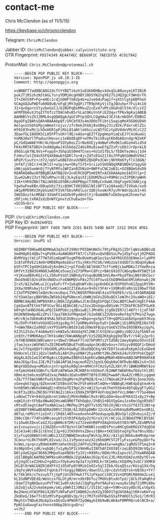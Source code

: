 # contact-me
Chris McClendon (as of 11/5/15)

https://keybase.io/chrismcclendon

Telegram: ```ChrisMcClendon```<br>

Jabber ID: ```ChrisMcClendon@jabber.calyxinstitute.org```<br>
OTR Fingerprint: ```FD574349 AE4474EC BE669F2C 7AECD755 4C917942```

ProtonMail: ```Chris.McClendon@protonmail.ch```

        -----BEGIN PGP PUBLIC KEY BLOCK-----
        Version: OpenPGP.js v0.10.1-IE
        Comment: http://openpgpjs.org

        xsBNBFT7ad0BCADGIdcftYYBETzbzh1xEUkHOHBysXdxq5LB0uoyeLKTZBiR
        pukJTjRSzhzNJtAGL7uryYDMjHcgH9BYJ0USYN2ngY627SjHQ2gLF3WnbrTh
        IT+2Hn59P+Pq+eHEc1rdjG0HFTm83p4G+wJve6duPag1f+yX5tlgtpKBFheV
        5CAgXAZwFWDfu60O8vB/eFqEjMY3gQFi7TR9phKyVjsTgJQUuhp+7Fui4s10
        31+qvOgornItyzbeUzCJ/E2BUPqDxRMsuZzcEx47sMtzUGdnQlV34/dlciVZ
        mFMfDb6vXJtqIYTUfzzTD8CmRvB5rhLaCOKuYnSFiEZOqvrfP6v9pKajABEB
        AAHNBlVzZXJJRMLAcgQQAQgAJgUCVPtp3QYLCQgHAwIJEJtA/mbQhF/EBBUI
        AgoDFgIBAhsDAh4BAAAbpQf/ShCbfO3v4m3DOoTFibti5aqiqMoXSGO6UD4h
        AelqxxtbbhGPpjmWmotrojvc/zfc9ek2hXAj8sG0myJ3iz92k/PdxrsKlZSi
        Hf0103hxMzjLhDxHER1pPiMzLQ1aNtle6hicuLW2fGCztpDV0deVMzXCcC2Z
        3DaefGLI68UK5CLH5FPTsUX+l9E/oAGa+gEZ7fZpgHepVioEsEJ7C4s0waGi
        VoMA30wYlTPqduutHevocz1eBb8EqDF+wYMxTkiVAvqtKb0bA8zndgrNZeKP
        pC/GdQaWAEYHH/4LhQooPIQYp6eLZ1rNo8XEjy4mNwFvMvQ6Iu8Gzm4Sid5d
        FK4cRM7ATQRU+2ndAQgAwJ41hk6eZ24OiR9u0iewEfgZIvP/sD8JJrOp+kLD
        d9G5iqkfNL9Vs+FvppX+JGhp1GS0H4TCnes+kU1dIfbL5/fED6TezWxsj1d4
        FzHnzlotZX4o55FQ4XBAwbtGDRl7u+AjcZdTxEGo21l0xJFPqNtGOWdhV94J
        kM1P/CuuYz+/d72/oUVlwhBEFdnvUVNH5ZQkQPe3CW+j9HYRm6fyflVJ8GN/
        jHfAfjlBIrJ+K3KlSl+w1pjnw+O6yTS75+SriioS5H5NQqXRBSNQkStSgyGU
        sN6jopkSueWnOj7YyNfMfu1WFZan0ZhNiU+0WFFuCNC2wB1L+O28BQmSdvD9
        RQARAQABwsBfBBgBCAATBQJU+2ndCRCbQP5m0IRfxAIbDAAApboIAI5tlp+I
        1Lw42wNz23vt7B2uRPw/n3Ej3LkyEqsXIjEOUMZ6u2+R9MdczxZ2PQKrpWHh
        11K+tHh0ZNblTN1zWS0GzDSBKzoK8PBqpcT30ByCnXwWLtDqFvge9JXAKjcg
        YgwSwFeeKBn/D0upUXz73icQOHCTd0I8DGlNIi0FTla1Q4aaQifIVOak/voO
        sW1pRPD9KV2KybSumd7FIVkfbbvhROlLor1Q8jhxoW/R7ycMrWdn3pib1+4S
        IWG5OoztkcMRAEr3XUmFS1mSOk9Pyd0n5lYjr0oAANbTvOkOequK2hnmofat
        zRFjvkLtxRAZxXzDnWfCpnxtzChuEwzm+TU=
        =SCd5<br>
        -----END PGP PUBLIC KEY BLOCK-----
 

PGP: ```Chris@ChrisMcClendon.com```<br>
PGP Key ID: ```0xD9244FD1```<br>
PGP Fingerprint: ```2BFF F4E0 7AFD 2C61 B435 549D 6A7F 1312 D924 4FD1```<br>

        -----BEGIN PGP PUBLIC KEY BLOCK-----
        Version: GnuPG v2

        mQINBFY8HGwBEADMHaA3q3o1F299UrPX5bWnNm5c79tyFBq3SjIDrlqWzuAQBsuQ
        SmdHOpH14QBv7+qPe9kv4oAWGNkPfAT/CsTdXvuQohBbSoLPwjd5pfxytjRZPADG
        BVMYUgitkCiF77W7dSimDpWY5vgKP0o9UeHsqK1eiSas5AYRGtEO369me1+lyHPU
        Ic8lUFRVE214m9rOMDEMqe0xbEurY5ujKKn7hCU6/VHGzUatXdUD73c9DqUXyBwk
        bSFnTPCIg4OH1b6uOj6n4Hs2j+pCfUoB/AEl6dA77nffvH0jLbwMDKu7JYmeRnza
        GMfVt31BH3O4N08JwN5NCo5uwz2vZ7SPRw+CdPcz+BAtG92d7CAbnpBwXF5WZY1d
        +VjKxwdB9vKGjvlLJSRxFVsUl1NBhdytVsqvBU0NJmVLRm+P6ydT0uiN6YdbCbcr
        3bo49dDlO2niK9xVNdDvzFx6NHMQVvPAs2TSl0TVwsEShD8MmOabXMlbRonwbj2N
        ZrxS/A22w5WLuLICyy6xFcfY+Zwkq0oWTx8cigx8nHGCArD3PQVhnQ1ZpgiRtVN+
        1XXwJ09RsAwjtcCFtw9CcvwAICZlEAuGa+9+OsY3F4r+1XORo0leRn1G19bwf768
        C15dTP9ZHHSleQms9cnesDqvL7YhJN85RfMdnkNl4za3YbEREh/vSLcdtQARAQAB
        tCtDaHJpcyBNY0NsZW5kb24gPGNocmlzbWNjbGVuZG9uQGtleWJhc2UuaW8+iQI/
        BBMBCAApBQJWPB9XAhsjBQkJZgGABwsJCAcDAgEGFQgCCQoLBBYCAwECHgECF4AA
        CgkQan8TEtkkT9FVCw/9Gi4EAkCAE/uJ3zx2DoUqpu00SsWc7TZKkFRC8dTFGuKK
        b0YqkfaHNSX64LaPQJIkRPG6cjq3BoiwBjlJMn09cjCgObIER7zl48ftr1joF7AF
        DO2KNO9m0p4EzZPsl7Jpa78HJxFMqmdaF/G2o6NE1Z3UbVeoRef4g7CPHinZ7wge
        nM/cNjeJUb6eBsE9hAL585dCDVBsyy+Akpo+gx5pSTlM+qQPG1ak6USpnp657Kvp
        Yb/DVPrFkKteVGUXD2o91gs8g/hl7pORWy4kVqv5yE+ZdwQKjiEi8RQ2RE28o7XE
        7+GWm7BAsZa98QlskYPSSmPbsB0I63aDJXNeXFBzpytGeEV2V5wI05OBXkyzqyhL
        XZJh1Ztdx/F4dA0w93rxKWIw5/AU4dqYKl2NKJl5tQ3EscgN8sjbB222qfGkNfuk
        in93t/t9MOKAqvCTHtksAWz7kWuWANpqP/Vz52QQZKXgkgg9qTBvY/rV4Cy2prbj
        /6fHB3DN0A2W8Cwmnrs+3DwZrOKwkF7lnU7bPdM7s2YIdGBz1mey6qAGo5OsnSIE
        jfaeJosxiWXFWS7xZEIREmMVDBuETn8Eoq4pn3KzBOv6xv+JVXzyv0OQQF1rDHoU
        miJvIfVqnQQYfc8bG6MLyRXxhGwRgC1RaVQQCKq/dk7EDf3xu6xRsKpHJzExGDe0
        KkNocmlzIE1jQ2xlbmRvbiA8Y2hyaXNAY2hyaXNtY2NsZW5kb24uY29tPokCQgQT
        AQgALAIbIwUJCWYBgAcLCQgHAwIBBhUIAgkKCwQWAgMBAh4BAheABQJWPB90AhkB
        AAoJEGp/ExLZJE/R27sQAJAP3AJnqcmuRZ2t2gnULQGqb8eC0FRvBcNBk2sX+Cb5
        NKqYUEOduq+eMGdcnjntraphkyR0glm+mM4CnYCHz5yhZLX8Y/P/1BWKbMRWl9zn
        rmfpAohb6kSOBnfs/6dFzAFWSwkJRJKNFXrUSOGoF/61HWPJWb0hRaf6dzthlZRl
        XBmc4z5mbcmsQPGdJxaLPWA0s3Dahv0RMT7Bf63lRR2hww6P/AoA2CrMBJcigqmU
        +Z6/Tff5WoSNNtPud1X3HcDbgMVrm2PqPN2B/E+eJJ7NUoaK2F4+RFQi3nnmJUds
        sGeeqkk7qgq/QZkennKlD5BnoVC9e2FSFoHVxRlmQHv+5NB6qE/KWE4pEqtmxK+b
        hnhB5WtcWkhokW4gEC+4hbSoTEI9gt2GrxWj23y+ak7hmYh5b4e4QTqQygFTyOG2
        Hc8f3u2BSsZNC0GrF9lNGZziKkxcX98kZ9fBPF4VFnUq3mhfVcL0HWrrY7So40m4
        LxNGwCTY4+94USgUbrmt1kNnZjMV4nRWBelRvXrBELGDm+0axdFKK43Ix8y1Y+Bp
        nqW1XjdrtFhBxXWwAQ2HsaWG9M6fT6hOqbz/2hBSS+BGV5pGeuJzxRmcOgzR5dbT
        cMtxdhJegtCAePTe4NA1zw1/MKPmy1PtqOTTvtOS785JXjNErn5cG7fdJ7I1Nt+p
        uQINBFY8HGwBEADRmZ0RtC35Q8/A1JbDSpDWNrJ2cULKzoVKAVpBdMomM2enOR1L
        d6TaLreMVzttieInF//1Rdkl4NTnxeAnehn4PGedupapQLBQvSplz2DvbuixZ2/d
        I08cCQkr774FnSMRcaoybYzSYD3PXdpQyZzYGro3jVCrHCiGL2CBDddTMKlBYS8C
        ti1OwAhIQvoCa4ZJGiqWANc67DR/x272eeOnR0PVdAqbVUo65YB3rNPLZEuNMVhd
        asIvouyovujcj13AZQXv+cR78yVnlGKTmKWNlzxo8DtPncu0HCgOoKRGVX7dqQS6
        IdJ43a4CcBkIctEVnCIJp+0JJtKh9VVx2DevztBAn+tKESb5teqYg7ha70nsXOb/
        VjxfsqSQ6WbhlH5iWDi2J2Z2NBWQ3msAoqTWsh3yJKX//A1lgS3Nk6u4mMnAprme
        3LbournL0kTh6HPL0Ivuo/JLLIsPpoezaozX2zKbkbMt5T2FlyFxsyeGPpyQUrfw
        hcWeL/q+q+zyROmU4dMYzmhetHiQj2AFPuS29SgNa41e+wkgNu/iqMdSlP1mq3+8
        Xs9BpVO+LjdK/eqbQ6jfx1yHy5PIcV9kHRuIINY5AFZXO39IrzeLB5Q92NrXQy1v
        D0lyUeE2gaC9E662MHpa5upXNU9cfy1Vj+09XRs/0EWsYKxIapschlZYXwARAQAB
        iQIlBBgBCAAPBQJWPBxsAhsMBQkJZgGAAAoJEGp/ExLZJE/R0zUQAIozKDyYElve
        ySjUqZCceZ2HUu2+g4DzxfOykuHz4p3afJyS9OLkrtK1eKe/XGQXMy3vGCr3kMK8
        IKLBl9rWACGNZR10XPtV2jO5dFpOY9MibIoO2x5qlIZbb/OiqQ5sz/KUiq1XX/Dq
        i9qfejWVFodQUnCFqUnbJYrGnggi9BEmV/4bwn5lLzQ+cdzhtUQYsk+UB36z+YY7
        8/74k1Kk/sTezuykTtjVpPjUnINfHwk7fSJyFkpoCi58C2VznQPQRCR804m2Lve1
        kLIGdNPVDEd8/WeVczxf6LUtyM/mrnXbYBVfuz7MVHiBtxdnTpd/j0CkJFaHqRtd
        /0amTIYgNbQwsunPVTYACIw9FzAcGdilQqPqyPoY9AuFoi+wayOv10gfZjRMi88e
        ibZoQjsAJ2vkebkpmk/o6LyOWhIIJ9N2zl/ISIbC/q6++59R+uUzy0Dc9Lxt6pXS
        Bo2HeoLHlW2P86142BVTzNFwFoHf2ABH62xzbXZg39D91TgU4S8Aq1tKKrwKmYvg
        ZkUDeG/I6eTTc83zM7sPgugOQDv3p/Xjz7MJToVhFBw5S5afPmRQl515o1/lMrR3
        MmyhInTNDxK2Nz6pSxxOUsOz4PWSR7IyQWqybI6b9wBcAk8xP0MPRQru6lNC0+a/
        PpNlGoEwvgFazYnnns0Abp2bVcguQrv/
        =+7h7
        -----END PGP PUBLIC KEY BLOCK-----
